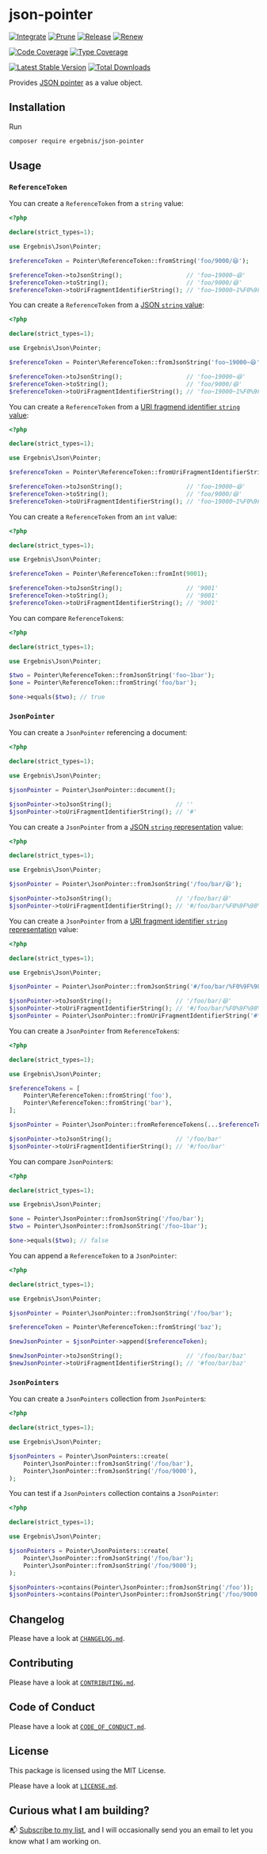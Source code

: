 # json-pointer

[![Integrate](https://github.com/ergebnis/json-pointer/workflows/Integrate/badge.svg)](https://github.com/ergebnis/json-pointer/actions)
[![Prune](https://github.com/ergebnis/json-pointer/workflows/Prune/badge.svg)](https://github.com/ergebnis/json-pointer/actions)
[![Release](https://github.com/ergebnis/json-pointer/workflows/Release/badge.svg)](https://github.com/ergebnis/json-pointer/actions)
[![Renew](https://github.com/ergebnis/json-pointer/workflows/Renew/badge.svg)](https://github.com/ergebnis/json-pointer/actions)

[![Code Coverage](https://codecov.io/gh/ergebnis/json-pointer/branch/main/graph/badge.svg)](https://codecov.io/gh/ergebnis/json-pointer)
[![Type Coverage](https://shepherd.dev/github/ergebnis/json-pointer/coverage.svg)](https://shepherd.dev/github/ergebnis/json-pointer)

[![Latest Stable Version](https://poser.pugx.org/ergebnis/json-pointer/v/stable)](https://packagist.org/packages/ergebnis/json-pointer)
[![Total Downloads](https://poser.pugx.org/ergebnis/json-pointer/downloads)](https://packagist.org/packages/ergebnis/json-pointer)

Provides [JSON pointer](https://datatracker.ietf.org/doc/html/rfc6901) as a value object.

## Installation

Run

```sh
composer require ergebnis/json-pointer
```

## Usage

### `ReferenceToken`

You can create a `ReferenceToken` from a `string` value:

```php
<?php

declare(strict_types=1);

use Ergebnis\Json\Pointer;

$referenceToken = Pointer\ReferenceToken::fromString('foo/9000/😆');

$referenceToken->toJsonString();                  // 'foo~19000~😆'
$referenceToken->toString();                      // 'foo/9000/😆'
$referenceToken->toUriFragmentIdentifierString(); // 'foo~19000~1%F0%9F%98%86'
```

You can create a `ReferenceToken` from a [JSON `string` value](https://datatracker.ietf.org/doc/html/rfc6901#section-5):

```php
<?php

declare(strict_types=1);

use Ergebnis\Json\Pointer;

$referenceToken = Pointer\ReferenceToken::fromJsonString('foo~19000~😆');

$referenceToken->toJsonString();                  // 'foo~19000~😆'
$referenceToken->toString();                      // 'foo/9000/😆'
$referenceToken->toUriFragmentIdentifierString(); // 'foo~19000~1%F0%9F%98%86'
```

You can create a `ReferenceToken` from a [URI fragmend identifier `string` value](https://datatracker.ietf.org/doc/html/rfc6901#section-6):

```php
<?php

declare(strict_types=1);

use Ergebnis\Json\Pointer;

$referenceToken = Pointer\ReferenceToken::fromUriFragmentIdentifierString('foo~19000~1%F0%9F%98%86');

$referenceToken->toJsonString();                  // 'foo~19000~😆'
$referenceToken->toString();                      // 'foo/9000/😆'
$referenceToken->toUriFragmentIdentifierString(); // 'foo~19000~1%F0%9F%98%86'
```

You can create a `ReferenceToken` from an `int` value:

```php
<?php

declare(strict_types=1);

use Ergebnis\Json\Pointer;

$referenceToken = Pointer\ReferenceToken::fromInt(9001);

$referenceToken->toJsonString();                  // '9001'
$referenceToken->toString();                      // '9001'
$referenceToken->toUriFragmentIdentifierString(); // '9001'
```

You can compare `ReferenceToken`s:

```php
<?php

declare(strict_types=1);

use Ergebnis\Json\Pointer;

$two = Pointer\ReferenceToken::fromJsonString('foo~1bar');
$one = Pointer\ReferenceToken::fromString('foo/bar');

$one->equals($two); // true
```

### `JsonPointer`

You can create a `JsonPointer` referencing a document:

```php
<?php

declare(strict_types=1);

use Ergebnis\Json\Pointer;

$jsonPointer = Pointer\JsonPointer::document();

$jsonPointer->toJsonString();                  // ''
$jsonPointer->toUriFragmentIdentifierString(); // '#'
```

You can create a `JsonPointer` from a [JSON `string` representation](https://datatracker.ietf.org/doc/html/rfc6901#section-5) value:

```php
<?php

declare(strict_types=1);

use Ergebnis\Json\Pointer;

$jsonPointer = Pointer\JsonPointer::fromJsonString('/foo/bar/😆');

$jsonPointer->toJsonString();                  // '/foo/bar/😆'
$jsonPointer->toUriFragmentIdentifierString(); // '#/foo/bar/%F0%9F%98%86'
```

You can create a `JsonPointer` from a [URI fragment identifier `string` representation](https://datatracker.ietf.org/doc/html/rfc6901#section-6) value:

```php
<?php

declare(strict_types=1);

use Ergebnis\Json\Pointer;

$jsonPointer = Pointer\JsonPointer::fromJsonString('#/foo/bar/%F0%9F%98%86');

$jsonPointer->toJsonString();                  // '/foo/bar/😆'
$jsonPointer->toUriFragmentIdentifierString(); // '#/foo/bar/%F0%9F%98%86'
$jsonPointer = Pointer\JsonPointer::fromUriFragmentIdentifierString('#foo/bar');
```

You can create a `JsonPointer` from `ReferenceToken`s:

```php
<?php

declare(strict_types=1);

use Ergebnis\Json\Pointer;

$referenceTokens = [
    Pointer\ReferenceToken::fromString('foo'),
    Pointer\ReferenceToken::fromString('bar'),
];

$jsonPointer = Pointer\JsonPointer::fromReferenceTokens(...$referenceTokens);

$jsonPointer->toJsonString();                  // '/foo/bar'
$jsonPointer->toUriFragmentIdentifierString(); // '#/foo/bar'
```

You can compare `JsonPointer`s:

```php
<?php

declare(strict_types=1);

use Ergebnis\Json\Pointer;

$one = Pointer\JsonPointer::fromJsonString('/foo/bar');
$two = Pointer\JsonPointer::fromJsonString('/foo~1bar');

$one->equals($two); // false
```

You can append a `ReferenceToken` to a `JsonPointer`:

```php
<?php

declare(strict_types=1);

use Ergebnis\Json\Pointer;

$jsonPointer = Pointer\JsonPointer::fromJsonString('/foo/bar');

$referenceToken = Pointer\ReferenceToken::fromString('baz');

$newJsonPointer = $jsonPointer->append($referenceToken);

$newJsonPointer->toJsonString();                  // '/foo/bar/baz'
$newJsonPointer->toUriFragmentIdentifierString(); // '#foo/bar/baz'
```

### `JsonPointers`

You can create a `JsonPointers` collection from `JsonPointer`s:

```php
<?php

declare(strict_types=1);

use Ergebnis\Json\Pointer;

$jsonPointers = Pointer\JsonPointers::create(
    Pointer\JsonPointer::fromJsonString('/foo/bar'),
    Pointer\JsonPointer::fromJsonString('/foo/9000'),
);
```

You can test if a `JsonPointers` collection contains a `JsonPointer`:

```php
<?php

declare(strict_types=1);

use Ergebnis\Json\Pointer;

$jsonPointers = Pointer\JsonPointers::create(
    Pointer\JsonPointer::fromJsonString('/foo/bar');
    Pointer\JsonPointer::fromJsonString('/foo/9000');
);

$jsonPointers->contains(Pointer\JsonPointer::fromJsonString('/foo'));      // false
$jsonPointers->contains(Pointer\JsonPointer::fromJsonString('/foo/9000')); // true
```

## Changelog

Please have a look at [`CHANGELOG.md`](CHANGELOG.md).

## Contributing

Please have a look at [`CONTRIBUTING.md`](.github/CONTRIBUTING.md).

## Code of Conduct

Please have a look at [`CODE_OF_CONDUCT.md`](.github/CODE_OF_CONDUCT.md).

## License

This package is licensed using the MIT License.

Please have a look at [`LICENSE.md`](LICENSE.md).

## Curious what I am building?

:mailbox_with_mail: [Subscribe to my list](https://localheinz.com/projects/), and I will occasionally send you an email to let you know what I am working on.
